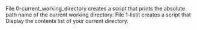  File 0-current_working_directory creates a script that prints the absolute path name of the current working directory.
File 1-listit creates a script that Display the contents list of your current directory.

